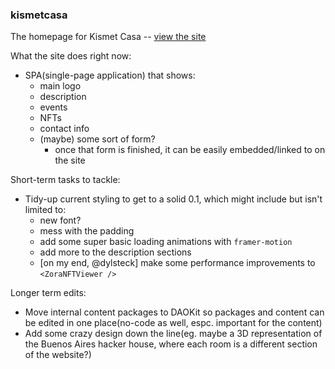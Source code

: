 ### kismetcasa

The homepage for Kismet Casa -- [view the site](https://kismetcasa.vercel.app/)

What the site does right now:
- SPA(single-page application) that shows:
    - main logo
    - description
    - events
    - NFTs
    - contact info
    - (maybe) some sort of form?
        - once that form is finished, it can be easily embedded/linked to on the site

Short-term tasks to tackle:
- Tidy-up current styling to get to a solid 0.1, which might include but isn't limited to:
    - new font?
    - mess with the padding
    - add some super basic loading animations with `framer-motion`
    - add more to the description sections
    - [on my end, @dylsteck] make some performance improvements to `<ZoraNFTViewer />`

Longer term edits:
- Move internal content packages to DAOKit so packages and content can be edited in one place(no-code as well, espc. important for the content)
- Add some crazy design down the line(eg. maybe a 3D representation of the Buenos Aires hacker house, where each room is a different section of the website?)